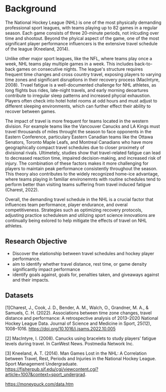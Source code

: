 # Background 

The National Hockey League (NHL) is one of the most physically demanding professional sport leagues, with teams playing up to 82 games in a regular season. Each game consists of three 20-minute periods, not inlcuding over time and shootout. Beyond the phyical aspect of the game, one of the most significant player performance influencers is the extensive travel schedule of the league (Kneeland, 2014). 

Unlike other major sport leagues, like the NFL, where teams play once a week, NHL teams play multiple games in a week. This includes back-to-back games on consecutive nights. The league's structure requires frequent time changes and cross country travel, exposing players to varying time zones and significant disruptions in their recovery process (MacIntyre, 2008). Trvael fatigue is a well-documented challenge for NHL athletes, as long flights bus rides, late-night travels, and early morning deoartures contribute to irregular sleep patterns and increased phycial exhaustion. Players often check into hotel hotel rooms at odd hours and must adjust to different sleeping environments, which can further effect their ability to recover between games.

The impact of travel is more frequent for teams located in the western division. For example teams like the Vancouver Canucks and LA Kings must travel throusands of miles throught the season to face opponents in the Eastern Conference, particulary Eastern Canadian teams like the Ottawa Senators, Toronto Maple Leafs, and Montreal Canadians who have more geographically compact travel schedules due to closer proximety of divisional rivals. Ultimetely, studies show that travel-related fatigue can lead to decreased reaction time, impaired decision-making, and increased risk of injury. The combination of these factors makes it more challenging for players to maintain peak performance consistently throughout the season. This theory also contributes to the widely recognized home-ice advantage, where teams playing in familiar environemnts with routine schedules tend to perform better than visiting teams suffering from travel induced fatigue (Charest, 2022).

Overall, the demanding travel schedule in the NHL is a crucial factor that influences team performance, player endurance, and overal competitiveness. Strategies such as optimizing recovery protocols, adjusting practice schedulesm and utilizing sport science innovations are continually being exlored to help mitigate the effects of travel on NHL athletes. 

## Research Objective
- Discover the elationship between travel schedules and hockey player performance.
- aim to identify whether travel distance, rest time, or game density significantly impact performance 
- identify goals against, goals for, penalties taken, and giveaways against and their impacts.

## Datasets 

<a id="1">[1]</a>Charest, J., Cook, J. D., Bender, A. M., Walch, O., Grandner, M. A., & Samuels, C. H. (2022). Associations between time zone changes, travel distance and performance: A retrospective analysis of 2013–2020 National Hockey League Data. Journal of Science and Medicine in Sport, 25(12), 1008–1016. https://doi.org/10.1016/j.jsams.2022.10.005  

<a id="2">[2]</a> MacIntyre, I. (2008). Canucks using bracelets to study players’ fatigue levels during travel. In CanWest News. Postmedia Network Inc.  

<a id="3">[3]</a> Kneeland, A. T. (2014). Man Games Lost in the NHL: A Correlation between Travel, Rest, Periods and Injuries in the National Hockey League. Sport Management Undergraduate. https://fisherpub.sjf.edu/cgi/viewcontent.cgi?article=1007&context=sport_undergrad. 

https://moneypuck.com/data.htm


